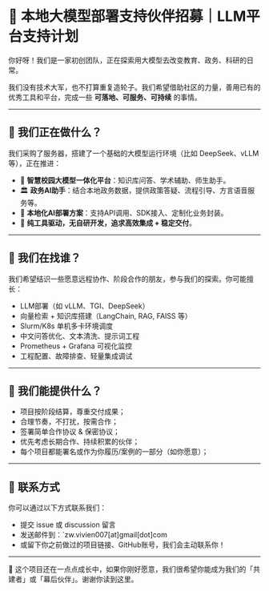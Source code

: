 # 🤝 本地大模型部署支持伙伴招募｜LLM平台支持计划

你好呀！我们是一家初创团队，正在探索用大模型去改变教育、政务、科研的日常。

我们没有技术大军，也不打算重复造轮子。我们希望借助社区的力量，善用已有的优秀工具和平台，完成一些 **可落地、可服务、可持续** 的事情。

---

## 🎯 我们正在做什么？

我们采购了服务器，搭建了一个基础的大模型运行环境（比如 DeepSeek、vLLM 等），正在推进：

- 🧠 **智慧校园大模型一体化平台**：知识库问答、学术辅助、师生助手。
- 🏛️ **政务AI助手**：结合本地政务数据，提供政策答疑、流程引导、方言语音服务等。
- 🤖 **本地化AI部署方案**：支持API调用、SDK接入、定制化业务封装。
- 🔧 **纯工具驱动，无自研开发，追求高效集成 + 稳定交付**。

---

## 🤗 我们在找谁？

我们希望结识一些愿意远程协作、阶段合作的朋友，参与我们的探索。你可能擅长：

- LLM部署（如 vLLM、TGI、DeepSeek）
- 向量检索 + 知识库搭建（LangChain, RAG, FAISS 等）
- Slurm/K8s 单机多卡环境调度
- 中文问答优化、文本清洗、提示词工程
- Prometheus + Grafana 可视化监控
- 工程配置、故障排查、轻量集成调试

---

## 💼 我们能提供什么？

- 项目按阶段结算，尊重交付成果；
- 合理节奏，不打扰，按需合作；
- 签署简单合作协议 & 保密协议；
- 优先考虑长期合作、持续积累的伙伴；
- 每个项目都能署名或作为你履历/案例的一部分（如你愿意）；

---

## 📮 联系方式

你可以通过以下方式联系我们：
- 提交 issue 或 discussion 留言
- 发送邮件到：`zw.vivien007[at]gmail[dot]com
- 或留下你之前做过的项目链接、GitHub账号，我们会主动联系你！

---

🌱 这个项目还在一点点成长中，如果你刚好愿意，我们很希望你能成为我们的「共建者」或「幕后伙伴」。谢谢你读到这里。

